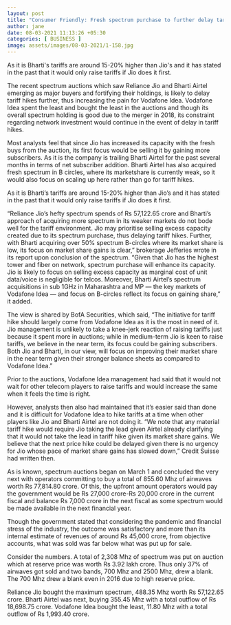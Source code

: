 ```yaml
---
layout: post
title: "Consumer Friendly: Fresh spectrum purchase to further delay tariff hike"
author: jane 
date: 08-03-2021 11:13:26 +05:30 
categories: [ BUSINESS ] 
image: assets/images/08-03-2021/1-158.jpg
---
```

As it is Bharti's tariffs are around 15-20% higher than Jio's and it has stated in the past that it would only raise tariffs if Jio does it first.

The recent spectrum auctions which saw Reliance Jio and Bharti Airtel emerging as major buyers and fortifying their holdings, is likely to delay tariff hikes further, thus increasing the pain for Vodafone Idea. Vodafone Idea spent the least and bought the least in the auctions and though its overall spectrum holding is good due to the merger in 2018, its constraint regarding network investment would continue in the event of delay in tariff hikes.

Most analysts feel that since Jio has increased its capacity with the fresh buys from the auction, its first focus would be selling it by gaining more subscribers. As it is the company is trailing Bharti Airtel for the past several months in terms of net subscriber addition. Bharti Airtel has also acquired fresh spectrum in B circles, where its marketshare is currently weak, so it would also focus on scaling up here rather than go for tariff hikes.

As it is Bharti’s tariffs are around 15-20% higher than Jio’s and it has stated in the past that it would only raise tariffs if Jio does it first.

“Reliance Jio’s hefty spectrum spends of Rs 57,122.65 crore and Bharti’s approach of acquiring more spectrum in its weaker markets do not bode well for the tariff environment. Jio may prioritise selling excess capacity created due to its spectrum purchase, thus delaying tariff hikes. Further, with Bharti acquiring over 50% spectrum B-circles where its market share is low, its focus on market share gains is clear,” brokerage Jefferies wrote in its report upon conclusion of the spectrum. “Given that Jio has the highest tower and fiber on network, spectrum purchase will enhance its capacity. Jio is likely to focus on selling excess capacity as marginal cost of unit data/voice is negligible for telcos. Moreover, Bharti Airtel’s spectrum acquisitions in sub 1GHz in Maharashtra and MP — the key markets of Vodafone Idea — and focus on B-circles reflect its focus on gaining share,” it added.

The view is shared by BofA Securities, which said, “The initiative for tariff hike should largely come from Vodafone Idea as it is the most in need of it. Jio management is unlikely to take a knee-jerk reaction of raising tariffs just because it spent more in auctions; while in medium-term Jio is keen to raise tariffs, we believe in the near term, its focus could be gaining subscribers. Both Jio and Bharti, in our view, will focus on improving their market share in the near term given their stronger balance sheets as compared to Vodafone Idea.”

Prior to the auctions, Vodafone Idea management had said that it would not wait for other telecom players to raise tariffs and would increase the same when it feels the time is right.

However, analysts then also had maintained that it’s easier said than done and it is difficult for Vodafone Idea to hike tariffs at a time when other players like Jio and Bharti Airtel are not doing it. “We note that any material tariff hike would require Jio taking the lead given Airtel already clarifying that it would not take the lead in tariff hike given its market share gains. We believe that the next price hike could be delayed given there is no urgency for Jio whose pace of market share gains has slowed down,” Credit Suisse had written then.

As is known, spectrum auctions began on March 1 and concluded the very next with operators committing to buy a total of 855.60 Mhz of airwaves worth Rs 77,814.80 crore. Of this, the upfront amount operators would pay the government would be Rs 27,000 crore-Rs 20,000 crore in the current fiscal and balance Rs 7,000 crore in the next fiscal as some spectrum would be made available in the next financial year.

Though the government stated that considering the pandemic and financial stress of the industry, the outcome was satisfactory and more than its internal estimate of revenues of around Rs 45,000 crore, from objective accounts, what was sold was far below what was put up for sale.

Consider the numbers. A total of 2,308 Mhz of spectrum was put on auction which at reserve price was worth Rs 3.92 lakh crore. Thus only 37% of airwaves got sold and two bands, 700 Mhz and 2500 Mhz, drew a blank. The 700 Mhz drew a blank even in 2016 due to high reserve price.

Reliance Jio bought the maximum spectrum, 488.35 Mhz worth Rs 57,122.65 crore. Bharti Airtel was next, buying 355.45 Mhz with a total outflow of Rs 18,698.75 crore. Vodafone Idea bought the least, 11.80 Mhz with a total outflow of Rs 1,993.40 crore.